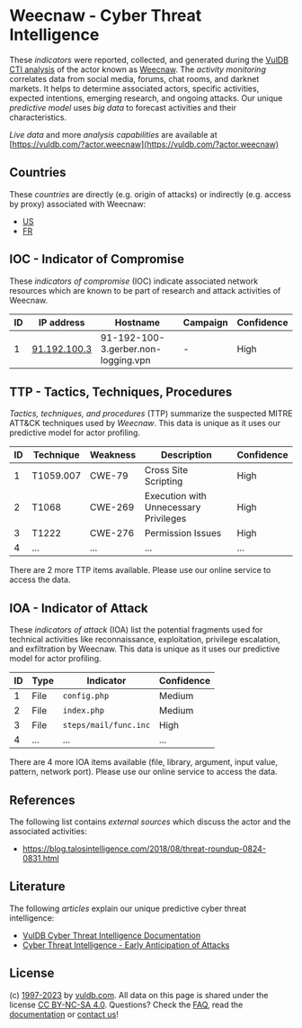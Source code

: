 # Weecnaw - Cyber Threat Intelligence

These _indicators_ were reported, collected, and generated during the [VulDB CTI analysis](https://vuldb.com/?kb.cti) of the actor known as [Weecnaw](https://vuldb.com/?actor.weecnaw). The _activity monitoring_ correlates data from social media, forums, chat rooms, and darknet markets. It helps to determine associated actors, specific activities, expected intentions, emerging research, and ongoing attacks. Our unique _predictive model_ uses _big data_ to forecast activities and their characteristics.

_Live data_ and more _analysis capabilities_ are available at [https://vuldb.com/?actor.weecnaw](https://vuldb.com/?actor.weecnaw)

## Countries

These _countries_ are directly (e.g. origin of attacks) or indirectly (e.g. access by proxy) associated with Weecnaw:

* [US](https://vuldb.com/?country.us)
* [FR](https://vuldb.com/?country.fr)

## IOC - Indicator of Compromise

These _indicators of compromise_ (IOC) indicate associated network resources which are known to be part of research and attack activities of Weecnaw.

ID | IP address | Hostname | Campaign | Confidence
-- | ---------- | -------- | -------- | ----------
1 | [91.192.100.3](https://vuldb.com/?ip.91.192.100.3) | 91-192-100-3.gerber.non-logging.vpn | - | High

## TTP - Tactics, Techniques, Procedures

_Tactics, techniques, and procedures_ (TTP) summarize the suspected MITRE ATT&CK techniques used by _Weecnaw_. This data is unique as it uses our predictive model for actor profiling.

ID | Technique | Weakness | Description | Confidence
-- | --------- | -------- | ----------- | ----------
1 | T1059.007 | CWE-79 | Cross Site Scripting | High
2 | T1068 | CWE-269 | Execution with Unnecessary Privileges | High
3 | T1222 | CWE-276 | Permission Issues | High
4 | ... | ... | ... | ...

There are 2 more TTP items available. Please use our online service to access the data.

## IOA - Indicator of Attack

These _indicators of attack_ (IOA) list the potential fragments used for technical activities like reconnaissance, exploitation, privilege escalation, and exfiltration by Weecnaw. This data is unique as it uses our predictive model for actor profiling.

ID | Type | Indicator | Confidence
-- | ---- | --------- | ----------
1 | File | `config.php` | Medium
2 | File | `index.php` | Medium
3 | File | `steps/mail/func.inc` | High
4 | ... | ... | ...

There are 4 more IOA items available (file, library, argument, input value, pattern, network port). Please use our online service to access the data.

## References

The following list contains _external sources_ which discuss the actor and the associated activities:

* https://blog.talosintelligence.com/2018/08/threat-roundup-0824-0831.html

## Literature

The following _articles_ explain our unique predictive cyber threat intelligence:

* [VulDB Cyber Threat Intelligence Documentation](https://vuldb.com/?kb.cti)
* [Cyber Threat Intelligence - Early Anticipation of Attacks](https://www.scip.ch/en/?labs.20201022)

## License

(c) [1997-2023](https://vuldb.com/?kb.changelog) by [vuldb.com](https://vuldb.com/?kb.about). All data on this page is shared under the license [CC BY-NC-SA 4.0](https://creativecommons.org/licenses/by-nc-sa/4.0/). Questions? Check the [FAQ](https://vuldb.com/?kb.faq), read the [documentation](https://vuldb.com/?kb) or [contact us](https://vuldb.com/?contact)!
